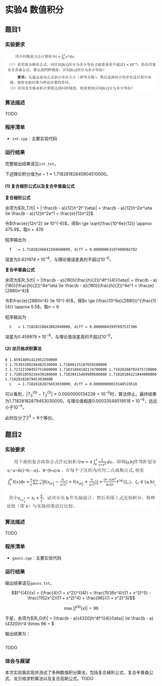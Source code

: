 #  实验4 数值积分

## 题目1

###  实验要求

![req1](req1.png)

### 算法描述

TODO

### 程序清单

* `int.cpp`：主要实验代码

### 运行结果

完整输出结果请见`int.txt`。

下述理论积分值为$e - 1 \approx 1.71828182845904510000$。

#### (1) 复合梯形公式以及复合辛普森公式

**复合梯形公式**

余项为$|R_T(f)| = |-\frac{b - a}{12}h^2f''(\eta)|  = \frac{b - a}{12}h^2e^\eta \le \frac{b - a}{12}h^2e^1 = \frac{e}{12n^2}$

令$\frac{e}{12n^2} \le 10^{-6}$，得$n \ge \sqrt{\frac{10^6e}{12}} \approx 475.9$，取$n = 476$

程序输出为

```
  T   = 1.71828246043304600000, diff = 0.00000063197400084782
```

误差为$0.631974 \times 10^{-6}$，与理论值误差真的不超过$10^{-6}$。

**复合辛普森公式**

余项为$|R_S(f)| = |\frac{b - a}{180}(\frac{h}{2})^4f^{(4)}(\eta)|  = \frac{b - a}{180}(\frac{h}{2})^4e^\eta \le \frac{b - a}{180}(\frac{h}{2})^4e^1 = \frac{e}{2880n^4}$

令$\frac{e}{2880n^4} \le 10^{-6}$，得$n \ge (\frac{10^6e}{2880})^{\frac{1}{4}} \approx 5.5$，取$n = 6$

程序输出为

```
  S   = 1.71828228843802040000, diff = 0.00000045997897537306
```

误差为$0.459979 \times 10^{-6}$，与理论值误差真的不超过$10^{-6}$。

#### (2) 龙贝格求积算法

```
0 1.85914091422952250000
1 1.75393109246482530000 1.71886115187659280000
2 1.72722190455751660000 1.71831884192174700000 1.71828268792475720000
3 1.72051859216430180000 1.71828415469989680000 1.71828184221844000000 1.71828182879453030000
  L   = 1.71828182879453030000, diff = 0.00000000033548519518
```

可以看到，$|T_3^{(0)} - T_2^{(1)}| \approx 0.0000000134239 \lt 10^{-6}$时，算法停止。最终结果为$1.71828182879453030000$，与理论值相差$0.00033548519518 \times 10^{-6}$，远远小于$10^{-6}$。

此时仅分了$2^3 = 8$个等份。

## 题目2

### 实验要求

![req2](req2.png)

### 算法描述

TODO

### 程序清单

- `gauss.cpp`：主要实验代码

### 运行结果

输出结果请见`gauss.txt`。

$$f^{(4)}(x) = (\frac{4}{1 + x^2})^{(4)} = \frac{1536x^4}{(1 + x^2)^5} - \frac{1152x^2}{(1 + x^2)^4} + \frac{96}{(1 + x^2)^3}$$

$$\max|f^{(4)}(x)| = 96$$

于是，余项为$|R_G(f)| = |\frac{b - a}{4320}h^4f^{(4)}(\eta)| \le \frac{b - a}{4320}h^4 \times 96 = $

输出结果为：

```

```

TODO

### 体会与展望

本次实验我实现并测试了多种数值积分算法，包括复合梯形公式、复合辛普森公式、龙贝格求积算法以及复合高斯公式。TODO

